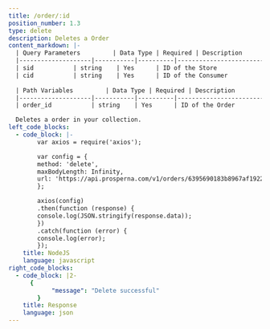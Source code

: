 ```yaml
---
title: /order/:id
position_number: 1.3
type: delete
description: Deletes a Order
content_markdown: |-
  | Query Parameters         | Data Type | Required | Description                        |
  |--------------------|-----------|----------|------------------------------------|
  | sid           | string    | Yes      | ID of the Store                    |
  | cid           | string    | Yes      | ID of the Consumer                    |
  
  | Path Variables         | Data Type | Required | Description                        |
  |--------------------|-----------|----------|------------------------------------|
  | order_id           | string    | Yes      | ID of the Order                    |

  Deletes a order in your collection.
left_code_blocks:
  - code_block: |-
        var axios = require('axios');

        var config = {
        method: 'delete',
        maxBodyLength: Infinity,
        url: 'https://api.prosperna.com/v1/orders/6395690183b8967af19222f9?sid=6386ae5dba4bf984402d848e&cid=3945a7bb-b2d9-4b6c-8d41-2db4d56fc4ec'
        };

        axios(config)
        .then(function (response) {
        console.log(JSON.stringify(response.data));
        })
        .catch(function (error) {
        console.log(error);
        });
    title: NodeJS
    language: javascript
right_code_blocks:
  - code_block: |2-
      {
            "message": "Delete successful"
        }
    title: Response
    language: json
---
```

